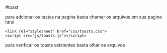 #toast

para adcionar os tastas na pagina basta chamar os arquivos em sua pagina html
```
<link rel="stylesheet" href="css/toasts.css">
<script src="js/toasts.js"></script>
```

para verificar os toasts existentes basta olhar os arquivos